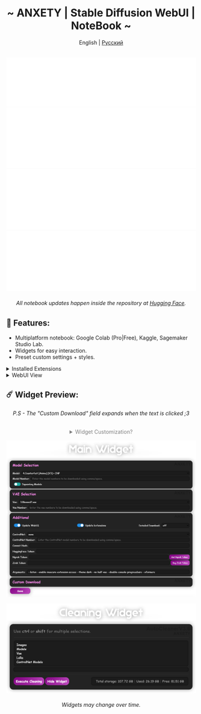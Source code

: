 <div align="center">

<h1 align="center">~ ANXETY | Stable Diffusion WebUI | NoteBook ~</h1>

English | [Русский ](./README-ru_RU.md)

</div>


<div align="center">
	</br>
	<a href="https://discord.gg/eemJdDusvH">
		<img src="/SVG/en/discord-en.svg" width="800" height="130" alt="discord">
	</a>
	<a href="https://studiolab.sagemaker.aws/import/github/anxety-solo/sd-webui-sagemaker/blob/main/notebooks/en/anxety-sdw_en.ipynb">
		<img src="/SVG/en/sagemaker-en.svg" width="800" height="160" alt="sagemaker">
	</a>
	<a href="https://www.kaggle.com/anxetysolo/anxety-sdw-en">
		<img src="/SVG/en/kaggle-en.svg" width="800" height="160" alt="kaggle">
	</a>
      <a href="https://colab.research.google.com/drive/1xVRHNi0_5Vi4s3H0ps8hVncMxEKFGWUp">
		<img src="/SVG/en/colab-en.svg" width="800" height="160" alt="colab">
	</a>
	</br>
	<h6>All notebook updates happen inside the repository at <a href="https://huggingface.co/NagisaNao/fast_repo/tree/main">Hugging Face</a>.</h6>
</div>


## 🌟 Features:
  - Multiplatform notebook: Google Colab (Pro|Free), Kaggle, Sagemaker Studio Lab.
  - Widgets for easy interaction.
  - Preset custom settings + styles.

<details>
<summary>Installed Extensions</summary>

- [additional-networks](https://github.com/kohya-ss/sd-webui-additional-networks)
- [adetailer](https://github.com/Bing-su/adetailer)
- [aspect-ratio-helper](https://github.com/thomasasfk/sd-webui-aspect-ratio-helper)
- [canvas-zoom](https://github.com/richrobber2/canvas-zoom)
- [cattpuccin](https://github.com/catppuccin/stable-diffusion-webui)
- [Config-Presets](https://github.com/Zyin055/Config-Presets)
- [ControlNet](https://github.com/Mikubill/sd-webui-controlnet)
- [infinite-image-browsing](https://github.com/zanllp/sd-webui-infinite-image-browsing)
- [lora-block-weight](https://github.com/hako-mikan/sd-webui-lora-block-weight)
- [ncpt_colab_timer](https://github.com/NoCrypt/ncpt_colab_timer) - edited by me
- [neutral-prompt](https://github.com/ljleb/sd-webui-neutral-prompt)
- [regional-prompter](https://github.com/hako-mikan/sd-webui-regional-prompter)
- [sd-encrypt-image](https://github.com/viyiviyi/sd-encrypt-image)
- [sd-hub](https://github.com/gutris1/sd-hub) - alternative [batchlinks](https://github.com/etherealxx/batchlinks-webui)
- [state](https://github.com/ilian6806/stable-diffusion-webui-state)
- [supermerger](https://github.com/hako-mikan/sd-webui-supermerger)
- [tag-complete](https://github.com/DominikDoom/a1111-sd-webui-tagcomplete)
- [Umi-AI-Wildcards](https://github.com/Tsukreya/Umi-AI-Wildcards)
- [wd14-tagger](https://github.com/picobyte/stable-diffusion-webui-wd14-tagger)

</details>

<details>
<summary>WebUI View</summary>
	
![webui](/img/webui.png)
</details>


## ☄️ Widget Preview:

<div align="center"> 
  
  <!-- <h4>Main widget.</h5> -->
  <h6>P.S - The "Custom Download" field expands when the text is clicked ;3</h6>
  
  <details>
  <summary style="color: grey;">Widget Customization?</summary>

  No direct purpose, just a fun feature, why not? Right?
  </br>
  To do this, simply specify the argument `-i <url>`, where _\<url\>_ is a link to an image/gif.

  **Example:**
  ![img](https://huggingface.co/NagisaNao/test/raw/main/preview_background_img.png)
  
  </details>
  
  ![main_widget](/img/en/t2_main_widget_en.png)
  <!-- <h4>Cleaning widget.</h4> -->
  
  ![clean_widget](/img/en/t2_cleaner_widget_en.png)
  </br>
  <h6>Widgets may change over time.</h6>

</div>